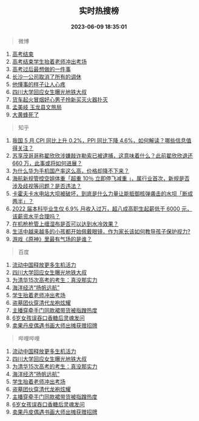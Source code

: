 <div align="center"><h2>实时热搜榜</h2><h4>2023-06-09 18:35:01</h4></div>

> 微博  

1. [高考结束](https://s.weibo.com/weibo?q=%E9%AB%98%E8%80%83%E7%BB%93%E6%9D%9F&t=31&band_rank=1&Refer=top)<br />
2. [高考结束学生抬着老师冲出考场](https://s.weibo.com/weibo?q=%23%E9%AB%98%E8%80%83%E7%BB%93%E6%9D%9F%E5%AD%A6%E7%94%9F%E6%8A%AC%E7%9D%80%E8%80%81%E5%B8%88%E5%86%B2%E5%87%BA%E8%80%83%E5%9C%BA%23&t=31&band_rank=2&Refer=top)<br />
3. [高考过后最想做的一件事](https://s.weibo.com/weibo?q=%23%E9%AB%98%E8%80%83%E8%BF%87%E5%90%8E%E6%9C%80%E6%83%B3%E5%81%9A%E7%9A%84%E4%B8%80%E4%BB%B6%E4%BA%8B%23&t=31&band_rank=3&Refer=top)<br />
4. [长沙一公司取消了所有的调休](https://s.weibo.com/weibo?q=%23%E9%95%BF%E6%B2%99%E4%B8%80%E5%85%AC%E5%8F%B8%E5%8F%96%E6%B6%88%E4%BA%86%E6%89%80%E6%9C%89%E7%9A%84%E8%B0%83%E4%BC%91%23&t=31&band_rank=4&Refer=top)<br />
5. [他懂事的样子让人心疼](https://s.weibo.com/weibo?q=%23%E4%BB%96%E6%87%82%E4%BA%8B%E7%9A%84%E6%A0%B7%E5%AD%90%E8%AE%A9%E4%BA%BA%E5%BF%83%E7%96%BC%23&t=31&band_rank=5&Refer=top)<br />
6. [四川大学回应女生曝光地铁大叔](https://s.weibo.com/weibo?q=%23%E5%9B%9B%E5%B7%9D%E5%A4%A7%E5%AD%A6%E5%9B%9E%E5%BA%94%E5%A5%B3%E7%94%9F%E6%9B%9D%E5%85%89%E5%9C%B0%E9%93%81%E5%A4%A7%E5%8F%94%23&t=31&band_rank=6&Refer=top)<br />
7. [货车起火冒烟好心男子拎新买灭火器扑灭](https://s.weibo.com/weibo?q=%23%E8%B4%A7%E8%BD%A6%E8%B5%B7%E7%81%AB%E5%86%92%E7%83%9F%E5%A5%BD%E5%BF%83%E7%94%B7%E5%AD%90%E6%8B%8E%E6%96%B0%E4%B9%B0%E7%81%AD%E7%81%AB%E5%99%A8%E6%89%91%E7%81%AD%23&t=31&band_rank=7&Refer=top)<br />
8. [孟美岐 玉龙县文旅局](https://s.weibo.com/weibo?q=%E5%AD%9F%E7%BE%8E%E5%B2%90%20%E7%8E%89%E9%BE%99%E5%8E%BF%E6%96%87%E6%97%85%E5%B1%80&t=31&band_rank=8&Refer=top)<br />
9. [大黄蜂死了](https://s.weibo.com/weibo?q=%23%E5%A4%A7%E9%BB%84%E8%9C%82%E6%AD%BB%E4%BA%86%23&t=31&band_rank=9&Refer=top)<br />

> 知乎  

1. [我国 5 月 CPI 同比上升 0.2%，PPI 同比下降 4.6%，如何解读？哪些信息值得关注？](https://www.zhihu.com/question/605623897)<br />
2. [苏享茂哥哥称翟欣欣涉嫌敲诈勒索已被逮捕，这意味着什么？此前翟欣欣退还 660 万，此事或将如何进展？](https://www.zhihu.com/question/605647767)<br />
3. [为什么华为手机国产率这么高，价格却降不下来？](https://www.zhihu.com/question/604699463)<br />
4. [海航新规管控空姐体重「超重 10％ 立即停飞减重 」，属行业首次，新规是否涉及歧视等问题？是否违法？](https://www.zhihu.com/question/605556110)<br />
5. [卡霍夫卡水电站大坝被破坏，到底是什么力量让能抵御核弹袭击的水坝「断成两半」？](https://www.zhihu.com/question/605615861)<br />
6. [2022 届本科毕业生仅 6.9% 月收入过万，超八成高职生起薪低于 6000 元，该薪资水平合理吗？](https://www.zhihu.com/question/605658808)<br />
7. [在机枪枪管上缠湿布是否可以达到水冷效果？](https://www.zhihu.com/question/605380401)<br />
8. [生活中越来越多的小孩都开始佩戴眼镜，作为家长该如何教导孩子保护视力?](https://www.zhihu.com/question/605058208)<br />
9. [游戏《原神》里最有气场的是谁？](https://www.zhihu.com/question/476751897)<br />

> 百度  

1. [流动中国释放更多生机活力](https://www.baidu.com/s?wd=%E6%B5%81%E5%8A%A8%E4%B8%AD%E5%9B%BD%E9%87%8A%E6%94%BE%E6%9B%B4%E5%A4%9A%E7%94%9F%E6%9C%BA%E6%B4%BB%E5%8A%9B&sa=fyb_news&rsv_dl=fyb_news)<br />
2. [四川大学回应女生曝光地铁大叔](https://www.baidu.com/s?wd=%E5%9B%9B%E5%B7%9D%E5%A4%A7%E5%AD%A6%E5%9B%9E%E5%BA%94%E5%A5%B3%E7%94%9F%E6%9B%9D%E5%85%89%E5%9C%B0%E9%93%81%E5%A4%A7%E5%8F%94&sa=fyb_news&rsv_dl=fyb_news)<br />
3. [为清华15次高考的考生：真没那实力](https://www.baidu.com/s?wd=%E4%B8%BA%E6%B8%85%E5%8D%8E15%E6%AC%A1%E9%AB%98%E8%80%83%E7%9A%84%E8%80%83%E7%94%9F%EF%BC%9A%E7%9C%9F%E6%B2%A1%E9%82%A3%E5%AE%9E%E5%8A%9B&sa=fyb_news&rsv_dl=fyb_news)<br />
4. [海洋经济“扬帆远航”](https://www.baidu.com/s?wd=%E6%B5%B7%E6%B4%8B%E7%BB%8F%E6%B5%8E%E2%80%9C%E6%89%AC%E5%B8%86%E8%BF%9C%E8%88%AA%E2%80%9D&sa=fyb_news&rsv_dl=fyb_news)<br />
5. [学生抬着老师冲出考场](https://www.baidu.com/s?wd=%E5%AD%A6%E7%94%9F%E6%8A%AC%E7%9D%80%E8%80%81%E5%B8%88%E5%86%B2%E5%87%BA%E8%80%83%E5%9C%BA&sa=fyb_news&rsv_dl=fyb_news)<br />
6. [盗墓团伙穿清代龙袍炫耀](https://www.baidu.com/s?wd=%E7%9B%97%E5%A2%93%E5%9B%A2%E4%BC%99%E7%A9%BF%E6%B8%85%E4%BB%A3%E9%BE%99%E8%A2%8D%E7%82%AB%E8%80%80&sa=fyb_news&rsv_dl=fyb_news)<br />
7. [主播穿牵手门同款裙带货被指蹭热度](https://www.baidu.com/s?wd=%E4%B8%BB%E6%92%AD%E7%A9%BF%E7%89%B5%E6%89%8B%E9%97%A8%E5%90%8C%E6%AC%BE%E8%A3%99%E5%B8%A6%E8%B4%A7%E8%A2%AB%E6%8C%87%E8%B9%AD%E7%83%AD%E5%BA%A6&sa=fyb_news&rsv_dl=fyb_news)<br />
8. [6岁女孩误吞口香糖后灵魂发问](https://www.baidu.com/s?wd=6%E5%B2%81%E5%A5%B3%E5%AD%A9%E8%AF%AF%E5%90%9E%E5%8F%A3%E9%A6%99%E7%B3%96%E5%90%8E%E7%81%B5%E9%AD%82%E5%8F%91%E9%97%AE&sa=fyb_news&rsv_dl=fyb_news)<br />
9. [卖果丹皮偶遇书画大师出摊获赠招牌](https://www.baidu.com/s?wd=%E5%8D%96%E6%9E%9C%E4%B8%B9%E7%9A%AE%E5%81%B6%E9%81%87%E4%B9%A6%E7%94%BB%E5%A4%A7%E5%B8%88%E5%87%BA%E6%91%8A%E8%8E%B7%E8%B5%A0%E6%8B%9B%E7%89%8C&sa=fyb_news&rsv_dl=fyb_news)<br />

> 哔哩哔哩  

1. [流动中国释放更多生机活力](https://www.baidu.com/s?wd=%E6%B5%81%E5%8A%A8%E4%B8%AD%E5%9B%BD%E9%87%8A%E6%94%BE%E6%9B%B4%E5%A4%9A%E7%94%9F%E6%9C%BA%E6%B4%BB%E5%8A%9B&sa=fyb_news&rsv_dl=fyb_news)<br />
2. [四川大学回应女生曝光地铁大叔](https://www.baidu.com/s?wd=%E5%9B%9B%E5%B7%9D%E5%A4%A7%E5%AD%A6%E5%9B%9E%E5%BA%94%E5%A5%B3%E7%94%9F%E6%9B%9D%E5%85%89%E5%9C%B0%E9%93%81%E5%A4%A7%E5%8F%94&sa=fyb_news&rsv_dl=fyb_news)<br />
3. [为清华15次高考的考生：真没那实力](https://www.baidu.com/s?wd=%E4%B8%BA%E6%B8%85%E5%8D%8E15%E6%AC%A1%E9%AB%98%E8%80%83%E7%9A%84%E8%80%83%E7%94%9F%EF%BC%9A%E7%9C%9F%E6%B2%A1%E9%82%A3%E5%AE%9E%E5%8A%9B&sa=fyb_news&rsv_dl=fyb_news)<br />
4. [海洋经济“扬帆远航”](https://www.baidu.com/s?wd=%E6%B5%B7%E6%B4%8B%E7%BB%8F%E6%B5%8E%E2%80%9C%E6%89%AC%E5%B8%86%E8%BF%9C%E8%88%AA%E2%80%9D&sa=fyb_news&rsv_dl=fyb_news)<br />
5. [学生抬着老师冲出考场](https://www.baidu.com/s?wd=%E5%AD%A6%E7%94%9F%E6%8A%AC%E7%9D%80%E8%80%81%E5%B8%88%E5%86%B2%E5%87%BA%E8%80%83%E5%9C%BA&sa=fyb_news&rsv_dl=fyb_news)<br />
6. [盗墓团伙穿清代龙袍炫耀](https://www.baidu.com/s?wd=%E7%9B%97%E5%A2%93%E5%9B%A2%E4%BC%99%E7%A9%BF%E6%B8%85%E4%BB%A3%E9%BE%99%E8%A2%8D%E7%82%AB%E8%80%80&sa=fyb_news&rsv_dl=fyb_news)<br />
7. [主播穿牵手门同款裙带货被指蹭热度](https://www.baidu.com/s?wd=%E4%B8%BB%E6%92%AD%E7%A9%BF%E7%89%B5%E6%89%8B%E9%97%A8%E5%90%8C%E6%AC%BE%E8%A3%99%E5%B8%A6%E8%B4%A7%E8%A2%AB%E6%8C%87%E8%B9%AD%E7%83%AD%E5%BA%A6&sa=fyb_news&rsv_dl=fyb_news)<br />
8. [6岁女孩误吞口香糖后灵魂发问](https://www.baidu.com/s?wd=6%E5%B2%81%E5%A5%B3%E5%AD%A9%E8%AF%AF%E5%90%9E%E5%8F%A3%E9%A6%99%E7%B3%96%E5%90%8E%E7%81%B5%E9%AD%82%E5%8F%91%E9%97%AE&sa=fyb_news&rsv_dl=fyb_news)<br />
9. [卖果丹皮偶遇书画大师出摊获赠招牌](https://www.baidu.com/s?wd=%E5%8D%96%E6%9E%9C%E4%B8%B9%E7%9A%AE%E5%81%B6%E9%81%87%E4%B9%A6%E7%94%BB%E5%A4%A7%E5%B8%88%E5%87%BA%E6%91%8A%E8%8E%B7%E8%B5%A0%E6%8B%9B%E7%89%8C&sa=fyb_news&rsv_dl=fyb_news)<br />
